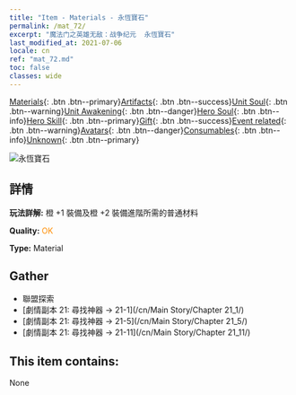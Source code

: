 ```yaml
---
title: "Item - Materials - 永恆寶石"
permalink: /mat_72/
excerpt: "魔法门之英雄无敌：战争纪元  永恆寶石"
last_modified_at: 2021-07-06
locale: cn
ref: "mat_72.md"
toc: false
classes: wide
---
```

 [Materials](/ItemsCN/){: .btn .btn--primary}[Artifacts](/ItemsCN/Artifacts/){: .btn .btn--success}[Unit Soul](/ItemsCN/UnitSoul/){: .btn .btn--warning}[Unit Awakening](/ItemsCN/UnitAwakening/){: .btn .btn--danger}[Hero Soul](/ItemsCN/HeroSoul/){: .btn .btn--info}[Hero Skill](/ItemsCN/HeroSkill/){: .btn .btn--primary}[Gift](/ItemsCN/Gift/){: .btn .btn--success}[Event related](/ItemsCN/Events/){: .btn .btn--warning}[Avatars](/ItemsCN/Avatars/){: .btn .btn--danger}[Consumables](/ItemsCN/Consumables/){: .btn .btn--info}[Unknown](/ItemsCN/Unknown/){: .btn .btn--primary}

 ![永恆寶石](/images/t/i_cailiao_baoshi3.png)

## 詳情
 **玩法詳解:** 橙 +1 裝備及橙 +2 裝備進階所需的普通材料

 **Quality:** <span style="color: #FF8C00">OK</span>

 **Type:** Material

## Gather

*    聯盟探索 
*    [劇情副本 21: 尋找神器 -> 21-1](/cn/Main Story/Chapter 21_1/) 
*    [劇情副本 21: 尋找神器 -> 21-5](/cn/Main Story/Chapter 21_5/) 
*    [劇情副本 21: 尋找神器 -> 21-11](/cn/Main Story/Chapter 21_11/) 

## This item contains:

  None

